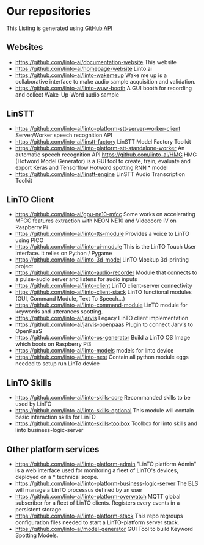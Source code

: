 # Our repositories

This Listing is generated using [GitHub API](https://api.github.com/users/linto-ai/repos)

## Websites
* https://github.com/linto-ai/documentation-website This website
* https://github.com/linto-ai/homepage-website Linto.ai
* https://github.com/linto-ai/linto-wakemeup Wake me up is a collaborative interface to make audio sample acquisition and validation.
* https://github.com/linto-ai/linto-wuw-booth A GUI booth for recording and collect Wake-Up-Word audio sample


## LinSTT
* https://github.com/linto-ai/linto-platform-stt-server-worker-client Server/Worker speech recognition API
* https://github.com/linto-ai/linstt-factory LinSTT Model Factory Toolkit
* https://github.com/linto-ai/linto-platform-stt-standalone-worker An automatic speech recognition API
https://github.com/linto-ai/HMG HMG (Hotword Model Generator) is a GUI tool to create, train, evaluate and export Keras and Tensorflow Hotword spotting RNN * model
* https://github.com/linto-ai/linstt-engine LinSTT Audio Transcription Toolkit


## LinTO Client
* https://github.com/linto-ai/gpu-ne10-mfcc Some works on accelerating MFCC features extraction with NEON NE10 and Videocore IV on Raspberry Pi
* https://github.com/linto-ai/linto-tts-module Provides a voice to LinTO using PICO
* https://github.com/linto-ai/linto-ui-module This is the LinTO Touch User Interface. It relies on Python / Pygame
* https://github.com/linto-ai/linto-3d-model LinTO Mockup 3d-printing project
* https://github.com/linto-ai/linto-audio-recorder Module that connects to a pulse-audio server and listens for audio inputs
* https://github.com/linto-ai/linto-client LinTO client-server connectivity
* https://github.com/linto-ai/linto-client-stack LinTO functional modules (GUI, Command Module, Text To Speech...)
* https://github.com/linto-ai/linto-command-module LinTO module for keywords and utterances spotting.
* https://github.com/linto-ai/jarvis Legacy LinTO client implementation
* https://github.com/linto-ai/jarvis-openpaas Plugin to connect Jarvis to OpenPaaS
* https://github.com/linto-ai/linto-os-generator Build a LinTO OS Image which boots on Raspberry Pi3
* https://github.com/linto-ai/linto-models models for linto device
* https://github.com/linto-ai/linto-nest Contain all python module eggs needed to setup run LinTo device

## LinTO Skills
* https://github.com/linto-ai/linto-skills-core Recommanded skills to be used by LinTO
* https://github.com/linto-ai/linto-skills-optional This module will contain basic interaction skills for LinTO
* https://github.com/linto-ai/linto-skills-toolbox Toolbox for linto skills and linto business-logic-server

## Other platform services

* https://github.com/linto-ai/linto-platform-admin "LinTO platform Admin" is a web interface used for monitoring a fleet of LinTO's devices, deployed on a * technical scope.
* https://github.com/linto-ai/linto-platform-business-logic-server The BLS will manage a LinTO processus defined by an user
* https://github.com/linto-ai/linto-platform-overwatch MQTT global subscriber for a fleet of LinTO clients. Registers every events in a persistent storage.
* https://github.com/linto-ai/linto-platform-stack This repo regroups configuration files needed to start a LinTO-platform server stack.
* https://github.com/linto-ai/model-generator GUI Tool to build Keyword Spotting Models. 